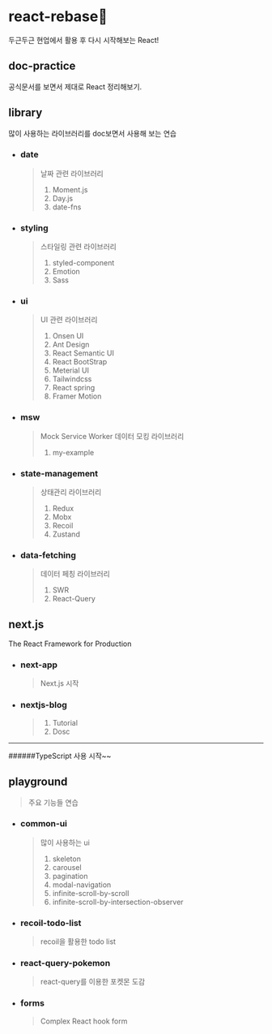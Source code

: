 # react-rebase🐢

두근두근 현업에서 활용 후 다시 시작해보는 React!

## doc-practice

공식문서를 보면서 제대로 React 정리해보기.

## library

많이 사용하는 라이브러리를 doc보면서 사용해 보는 연습

- ### date

  > 날짜 관련 라이브러리
  >
  > 1. Moment.js
  > 2. Day.js
  > 3. date-fns

- ### styling

  > 스타일링 관련 라이브러리
  >
  > 1. styled-component
  > 2. Emotion
  > 3. Sass

- ### ui

  > UI 관련 라이브러리
  >
  > 1. Onsen UI
  > 2. Ant Design
  > 3. React Semantic UI
  > 4. React BootStrap
  > 5. Meterial UI
  > 6. Tailwindcss
  > 7. React spring
  > 8. Framer Motion

- ### msw

  > Mock Service Worker
  > 데이터 모킹 라이브러리
  >
  > 1. my-example

- ### state-management

  > 상태관리 라이브러리
  >
  > 1. Redux
  > 2. Mobx
  > 3. Recoil
  > 4. Zustand

- ### data-fetching

  > 데이터 페칭 라이브러리
  >
  > 1. SWR
  > 2. React-Query

## next.js

The React Framework for Production

- ### next-app

  > Next.js 시작

- ### nextjs-blog

  > 1. Tutorial
  > 2. Dosc

---

######TypeScript 사용 시작~~

## playground

> 주요 기능들 연습

- ### common-ui

  > 많이 사용하는 ui
  >
  > 1. skeleton
  > 2. carousel
  > 3. pagination
  > 4. modal-navigation
  > 5. infinite-scroll-by-scroll
  > 6. infinite-scroll-by-intersection-observer

- ### recoil-todo-list

  > recoil을 활용한 todo list

- ### react-query-pokemon

  > react-query를 이용한 포켓몬 도감

- ### forms

  > Complex React hook form
